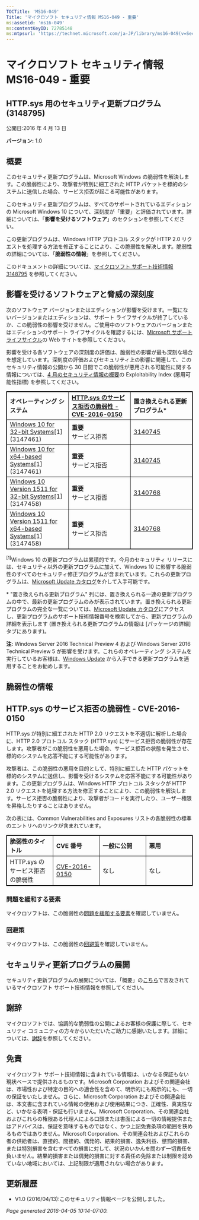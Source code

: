 ```yaml
---
TOCTitle: 'MS16-049'
Title: 'マイクロソフト セキュリティ情報 MS16-049 - 重要'
ms:assetid: 'ms16-049'
ms:contentKeyID: 72785148
ms:mtpsurl: 'https://technet.microsoft.com/ja-JP/library/ms16-049(v=Security.10)'
---
```


マイクロソフト セキュリティ情報 MS16-049 - 重要
===============================================

HTTP.sys 用のセキュリティ更新プログラム (3148795)
-------------------------------------------------

公開日:2016 年 4 月 13 日

**バージョン:** 1.0

概要
----

<span id="sectionToggle0"></span>
このセキュリティ更新プログラムは、Microsoft Windows の脆弱性を解決します。この脆弱性により、攻撃者が特別に細工された HTTP パケットを標的のシステムに送信した場合、サービス拒否が起こる可能性があります。

このセキュリティ更新プログラムは、すべてのサポートされているエディションの Microsoft Windows 10 について、深刻度が「重要」と評価されています。詳細については、「**影響を受けるソフトウェア**」のセクションを参照してください。

この更新プログラムは、Windows HTTP プロトコル スタックが HTTP 2.0 リクエストを処理する方法を修正することにより、この脆弱性を解決します。脆弱性の詳細については、「**脆弱性の情報**」を参照してください。

<span id="KBArticle"></span>
このドキュメントの詳細については、[マイクロソフト サポート技術情報 3148795](https://support.microsoft.com/ja-jp/kb/3148795) を参照してください。

影響を受けるソフトウェアと脅威の深刻度
--------------------------------------

<span id="sectionToggle1"></span>
次のソフトウェア バージョンまたはエディションが影響を受けます。一覧にないバージョンまたはエディションは、サポート ライフサイクルが終了しているか、この脆弱性の影響を受けません。ご使用中のソフトウェアのバージョンまたはエディションのサポート ライフサイクルを確認するには、[Microsoft サポート ライフサイクル](http://go.microsoft.com/fwlink/?linkid=21742)の Web サイトを参照してください。

影響を受ける各ソフトウェアの深刻度の評価は、脆弱性の影響が最も深刻な場合を想定しています。深刻度の評価およびセキュリティ上の影響に関連して、このセキュリティ情報の公開から 30 日間でこの脆弱性が悪用される可能性に関する情報については、[4 月のセキュリティ情報の概要](https://technet.microsoft.com/ja-jp/library/security/ms16-apr)の Exploitability Index (悪用可能性指標) を参照してください。

 
<table style="border:1px solid black;">
<colgroup>
<col width="33%" />
<col width="33%" />
<col width="33%" />
</colgroup>
<tbody>
<tr class="odd">
<td style="border:1px solid black;"><strong>オペレーティング システム</strong></td>
<td style="border:1px solid black;"><a href="http://www.cve.mitre.org/cgi-bin/cvename.cgi?name=cve-2016-0150"><strong>HTTP.sys のサービス拒否の脆弱性 - CVE-2016-0150</strong></a></td>
<td style="border:1px solid black;"><strong>置き換えられる更新プログラム*</strong></td>
</tr>
<tr class="even">
<td style="border:1px solid black;"><a href="https://support.microsoft.com/ja-jp/kb/3147461">Windows 10 for 32-bit Systems</a>[1]<br />
(3147461)</td>
<td style="border:1px solid black;"><strong>重要</strong><br />
サービス拒否</td>
<td style="border:1px solid black;"><a href="https://support.microsoft.com/ja-jp/kb/3140745">3140745</a></td>
</tr>
<tr class="odd">
<td style="border:1px solid black;"><a href="https://support.microsoft.com/ja-jp/kb/3147461">Windows 10 for x64-based Systems</a>[1]<br />
(3147461)</td>
<td style="border:1px solid black;"><strong>重要</strong><br />
サービス拒否</td>
<td style="border:1px solid black;"><a href="https://support.microsoft.com/ja-jp/kb/3140745">3140745</a></td>
</tr>
<tr class="even">
<td style="border:1px solid black;"><a href="https://support.microsoft.com/ja-jp/kb/3147458">Windows 10 Version 1511 for 32-bit Systems</a>[1]<br />
(3147458)</td>
<td style="border:1px solid black;"><strong>重要</strong><br />
サービス拒否</td>
<td style="border:1px solid black;"><a href="https://support.microsoft.com/ja-jp/kb/3140768">3140768</a></td>
</tr>
<tr class="odd">
<td style="border:1px solid black;"><a href="https://support.microsoft.com/ja-jp/kb/3147458">Windows 10 Version 1511 for x64-based Systems</a>[1]<br />
(3147458)</td>
<td style="border:1px solid black;"><strong>重要</strong><br />
サービス拒否</td>
<td style="border:1px solid black;"><a href="https://support.microsoft.com/ja-jp/kb/3140768">3140768</a></td>
</tr>
</tbody>
</table>
  
<sup>[1]</sup>Windows 10 の更新プログラムは累積的です。今月のセキュリティ リリースには、セキュリティ以外の更新プログラムに加えて、Windows 10 に影響する脆弱性のすべてのセキュリティ修正プログラムが含まれています。これらの更新プログラムは、[Microsoft Update カタログ](http://catalog.update.microsoft.com/v7/site/home.aspx)を介して入手可能です。
  
\* "置き換えられる更新プログラム" 列には、置き換えられる一連の更新プログラムの中で、最新の更新プログラムのみが表示されています。置き換えられる更新プログラムの完全な一覧については、[Microsoft Update カタログ](http://catalog.update.microsoft.com/v7/site/home.aspx)にアクセスし、更新プログラムのサポート技術情報番号を検索してから、更新プログラムの詳細を表示します (置き換えられる更新プログラムの情報は \[パッケージの詳細\] タブにあります)。
  
**注:** Windows Server 2016 Technical Preview 4 および Windows Server 2016 Technical Preview 5 が影響を受けます。これらのオペレーティング システムを実行しているお客様は、[Windows Update](http://go.microsoft.com/fwlink/?linkid=21130) から入手できる更新プログラムを適用することをお勧めします。
  
脆弱性の情報  
------------
  
<span id="sectionToggle2"></span>
HTTP.sys のサービス拒否の脆弱性 - CVE-2016-0150  
-----------------------------------------------
  
HTTP.sys が特別に細工された HTTP 2.0 リクエストを不適切に解析した場合に、HTTP 2.0 プロトコル スタック (HTTP.sys) にサービス拒否の脆弱性が存在します。攻撃者がこの脆弱性を悪用した場合、サービス拒否の状態を発生させ、標的のシステムを応答不能にする可能性があります。
  
攻撃者は、この脆弱性の悪用を目的として、特別に細工した HTTP パケットを標的のシステムに送信し、影響を受けるシステムを応答不能にする可能性があります。この更新プログラムは、Windows HTTP プロトコル スタックが HTTP 2.0 リクエストを処理する方法を修正することにより、この脆弱性を解決します。サービス拒否の脆弱性により、攻撃者がコードを実行したり、ユーザー権限を昇格したりすることはありません。
  
次の表には、Common Vulnerabilities and Exposures リストの各脆弱性の標準のエントリへのリンクが含まれています。

 
<table style="border:1px solid black;">
<colgroup>
<col width="25%" />
<col width="25%" />
<col width="25%" />
<col width="25%" />
</colgroup>
<tbody>
<tr class="odd">
<td style="border:1px solid black;"><strong>脆弱性のタイトル</strong></td>
<td style="border:1px solid black;"><strong>CVE 番号</strong></td>
<td style="border:1px solid black;"><strong>一般に公開</strong></td>
<td style="border:1px solid black;"><strong>悪用</strong></td>
</tr>
<tr class="even">
<td style="border:1px solid black;">HTTP.sys のサービス拒否の脆弱性</td>
<td style="border:1px solid black;"><a href="http://www.cve.mitre.org/cgi-bin/cvename.cgi?name=cve-2016-0150">CVE-2016-0150</a></td>
<td style="border:1px solid black;">なし</td>
<td style="border:1px solid black;">なし</td>
</tr>
</tbody>
</table>
  
### 問題を緩和する要素
  
マイクロソフトは、この脆弱性の[問題を緩和する要素](https://technet.microsoft.com/ja-jp/library/security/dn848375.aspx)を確認していません。
  
### 回避策
  
マイクロソフトは、この脆弱性の[回避策](https://technet.microsoft.com/ja-jp/library/security/dn848375.aspx)を確認していません。
  
セキュリティ更新プログラムの展開  
--------------------------------
  
<span id="sectionToggle3"></span>
セキュリティ更新プログラムの展開については、「概要」の[こちら](#kbarticle)で言及されているマイクロソフト サポート技術情報を参照してください。
  
謝辞  
----
  
<span id="sectionToggle4"></span>
マイクロソフトでは、協調的な脆弱性の公開によるお客様の保護に際して、セキュリティ コミュニティの方々からいただいたご助力に感謝いたします。詳細については、[謝辞](https://technet.microsoft.com/ja-jp/library/security/dn820091.aspx)を参照してください。
  
免責  
----
  
<span id="sectionToggle5"></span>
マイクロソフト サポート技術情報に含まれている情報は、いかなる保証もない現状ベースで提供されるものです。Microsoft Corporation およびその関連会社は、市場性および特定の目的への適合性を含めて、明示的にも黙示的にも、一切の保証をいたしません。さらに、Microsoft Corporation およびその関連会社は、本文書に含まれている情報の使用および使用結果につき、正確性、真実性など、いかなる表明・保証も行いません。Microsoft Corporation、その関連会社およびこれらの権限ある代理人による口頭または書面による一切の情報提供またはアドバイスは、保証を意味するものではなく、かつ上記免責条項の範囲を狭めるものではありません。Microsoft Corporation、その関連会社およびこれらの者の供給者は、直接的、間接的、偶発的、結果的損害、逸失利益、懲罰的損害、または特別損害を含むすべての損害に対して、状況のいかんを問わず一切責任を負いません。結果的損害または偶発的損害に対する責任の免除または制限を認めていない地域においては、上記制限が適用されない場合があります。
  
更新履歴  
--------
  
<span id="sectionToggle6"></span>
-   V1.0 (2016/04/13):このセキュリティ情報ページを公開しました。
  
*Page generated 2016-04-05 10:14-07:00.*
